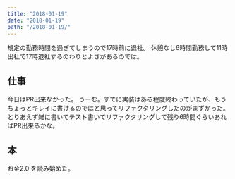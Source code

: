 ```yaml
---
title: "2018-01-19"
date: "2018-01-19"
path: "/2018-01-19/"
---
```


規定の勤務時間を過ぎてしまうので17時前に退社。
休憩なし6時間勤務して11時出社で17時退社するのわりとよさがあるのでは。

## 仕事

今日はPR出来なかった。
うーむ。すでに実装はある程度終わっていたが、もうちょっとキレイに書けるのではと思ってリファクタリングしたのがまずかった。とりあえず雑に書いてテスト書いてリファクタリングして残り6時間ぐらいあればPR出来るかな。

## 本
お金2.0 を読み始めた。
